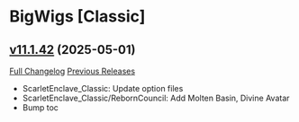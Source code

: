 # BigWigs [Classic]

## [v11.1.42](https://github.com/BigWigsMods/BigWigs_Classic/tree/v11.1.42) (2025-05-01)
[Full Changelog](https://github.com/BigWigsMods/BigWigs_Classic/compare/v11.1.41...v11.1.42) [Previous Releases](https://github.com/BigWigsMods/BigWigs_Classic/releases)

- ScarletEnclave\_Classic: Update option files  
- ScarletEnclave\_Classic/RebornCouncil: Add Molten Basin, Divine Avatar  
- Bump toc  
